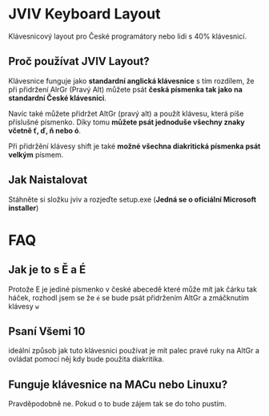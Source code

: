 # JVIV Keyboard Layout
Klávesnicový layout pro České programátory nebo lidi s 40% klávesnicí.

## Proč používat JVIV Layout?
Klávesnice funguje jako **standardní anglická klávesnice** s tím rozdílem, že při přidržení AlrGr (Pravý Alt) můžete psát **česká písmenka tak jako na standardní České klávesnici**.

Navíc také můžete přidržet AltGr (pravý alt) a použít klávesu, která píše příslušné písmenko. Díky tomu **můžete psát jednoduše všechny znaky včetně ť, ď, ň nebo ó**.

Při přidržění klávesy shift je také **možné všechna diakritická písmenka psát velkým** písmem.

## Jak Naistalovat
Stáhněte si složku jviv a rozjeďte setup.exe (**Jedná se o oficiální Microsoft installer**)

# FAQ

## Jak je to s Ě a É
Protože E je jediné písmenko v české abecedě které může mít jak čárku tak háček, rozhodl jsem se že `é` se bude psát přidržením AltGr a zmáčknutím klávesy `w`

## Psaní Všemi 10
ideální způsob jak tuto klávesnici používat je mít palec pravé ruky na AltGr a ovládat pomocí něj kdy bude použita diakritika.

## Funguje klávesnice na MACu nebo Linuxu?
Pravděpodobně ne. Pokud o to bude zájem tak se do toho pustím.
